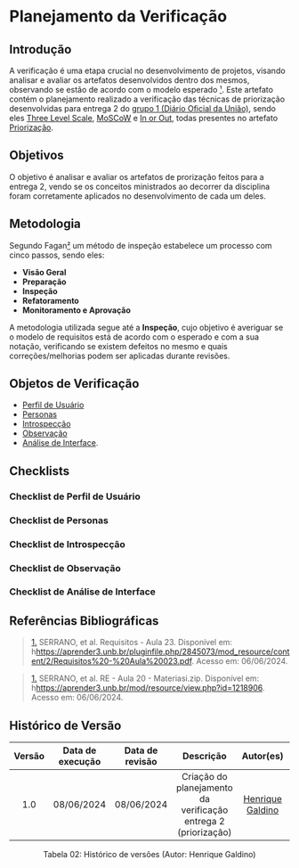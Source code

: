 # Planejamento da Verificação

## Introdução

A verificação é uma etapa crucial no desenvolvimento de projetos, visando analisar e avaliar os artefatos desenvolvidos dentro dos mesmos, observando se estão de acordo com o modelo esperado [¹](https://requisitos-de-software.github.io/2024.1-Consumidor.gov/Verificação/Grupo%201%20-%20DOU/Entrega%203%20-%20Modelagem/planejamento/#anchor_1). Este artefato contém o planejamento realizado a verificação das técnicas de priorização desenvolvidas para entrega 2 do [grupo 1 (Diário Oficial da União)](https://requisitos-de-software.github.io/2024.1-DiarioOficialdaUniao/), sendo eles [Three Level Scale](https://requisitos-de-software.github.io/2024.1-DiarioOficialdaUniao/elicitacao/priorizacao/#three-level-scale), [MoSCoW](https://requisitos-de-software.github.io/2024.1-DiarioOficialdaUniao/elicitacao/priorizacao/#moscow) e [In or Out](https://requisitos-de-software.github.io/2024.1-DiarioOficialdaUniao/elicitacao/priorizacao/#in-or-out), todas presentes no artefato [Priorização](https://requisitos-de-software.github.io/2024.1-DiarioOficialdaUniao/elicitacao/priorizacao/).

## Objetivos

O objetivo é analisar e avaliar os artefatos de prorização feitos para a entrega 2, vendo se os conceitos ministrados ao decorrer da disciplina foram corretamente aplicados no desenvolvimento de cada um deles.

## Metodologia
 Segundo Fagan[²](https://requisitos-de-software.github.io/2024.1-Consumidor.gov/Verificação/Grupo%201%20-%20DOU/Entrega%203%20-%20Modelagem/planejamento/#anchor_2) um método de inspeção estabelece um processo com cinco passos, sendo eles:

- **Visão Geral**
- **Preparação**
- **Inspeção**
- **Refatoramento**
- **Monitoramento e Aprovação**

A metodologia utilizada segue até a **Inspeção**, cujo objetivo é averiguar se o modelo de requisitos está de acordo com o esperado e com a sua notação, verificando se existem defeitos no mesmo e quais correções/melhorias podem ser aplicadas durante revisões.

## Objetos de Verificação

- [Perfil de Usuário](https://requisitos-de-software.github.io/2024.1-DiarioOficialdaUniao/elicitacao/perfilUsuario/)
- [Personas](https://requisitos-de-software.github.io/2024.1-DiarioOficialdaUniao/elicitacao/personas/) 
- [Introspecção](https://requisitos-de-software.github.io/2024.1-DiarioOficialdaUniao/elicitacao/tecnicas/introspeccao/)
- [Observação](https://requisitos-de-software.github.io/2024.1-DiarioOficialdaUniao/elicitacao/tecnicas/observacao/)
- [Análise de Interface](https://requisitos-de-software.github.io/2024.1-DiarioOficialdaUniao/elicitacao/tecnicas/analise-de-interface/).

## Checklists

### Checklist de Perfil de Usuário

### Checklist de Personas

### Checklist de Introspecção

### Checklist de Observação

### Checklist de Análise de Interface

## Referências Bibliográficas

> <a id="1" href="#anchor_1">1.</a> SERRANO, et al. Requisitos - Aula 23. Disponível em: h<https://aprender3.unb.br/pluginfile.php/2845073/mod_resource/content/2/Requisitos%20-%20Aula%20023.pdf>. Acesso em: 06/06/2024.

> <a id="2" href="#anchor_2">1.</a> SERRANO, et al. RE - Aula 20 - Materiasi.zip. Disponível em: h<https://aprender3.unb.br/mod/resource/view.php?id=1218906>. Acesso em: 06/06/2024.

## Histórico de Versão

| Versão | Data de execução | Data de revisão |  Descrição                          | Autor(es)                                           | Revisor(es)                                           |
| :----: | :--------------: | :-------------: | :---------------------------------: | :-------------------------------------------------: | :---------------------------------------------------: |
| 1.0    | 08/06/2024       | 08/06/2024      | Criação do planejamento da verificação entrega 2 (priorização)   | [Henrique Galdino](https://github.com/hgaldino05)   | [Júlio César](https://github.com/Julio1099)         |

<div align="center">
<figcaption align="center">Tabela 02: Histórico de versões (Autor: Henrique Galdino)</figcaption>
</div>
<br/>